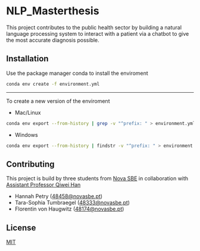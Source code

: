 # NLP_Masterthesis

This project contributes to the public health sector by building a natural language processing system to interact with a patient via a chatbot to give the most accurate diagnosis possible.

## Installation

Use the package manager conda to install the enviroment

```bash
conda env create -f environment.yml
```

---
To create a new version of the enviroment

- Mac/Linux

```bash
conda env export --from-history | grep -v "^prefix: " > environment.yml
```

- Windows

```bash
conda env export --from-history | findstr -v "^prefix: " > environment.yml 
```

## Contributing

This project is build by three students from [Nova SBE](https://www.novasbe.unl.pt/en/) in collaboration with  [Assistant Professor Qiwei Han](https://www.novasbe.unl.pt/en/faculty-research/faculty/faculty-detail/id/137/qiwei-han)

- Hannah Petry (48458@novasbe.pt)
- Tara-Sophia Tumbraegel (48333@novasbe.pt)
- Florentin von Haugwitz (48174@novasbe.pt)

## License

[MIT](https://choosealicense.com/licenses/mit/)
